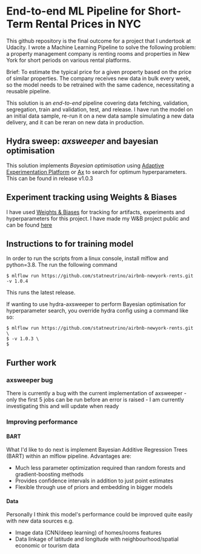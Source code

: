# End-to-end ML Pipeline for Short-Term Rental Prices in NYC
This github repository is the final outcome for a project that I undertook at Udacity. I wrote a 
Machine Learning Pipeline to solve the following problem: a property management company is renting
rooms and properties in New York for short periods on various rental platforms.

Brief:
To estimate the typical price for a given property based on the price of similar properties. 
The company receives new data in bulk every week, so the model
needs to be retrained with the same cadence, necessitating
a reusable pipeline.

This solution is an *end-to-end* pipeline covering data fetching, validation, segregation, train
and validation, test, and release. I have run the model on an initial
data sample, re-run it on a new data sample simulating a
new data delivery, and it can be reran on new data in production.

## Hydra sweep: _axsweeper_ and bayesian optimisation

This solution implements *Bayesian optimisation* using [Adaptive Experimentation Platform](https://ax.dev/) or
[Ax](https://ax.dev/) to search for optimum hyperparameters. This can be found in release v1.0.3

## Experiment tracking using Weights & Biases
I have used [Weights & Biases](https://wandb.ai/site) for tracking for artifacts, experiments and hyperparameters
for this project. I have made my W&B project public and can be found [here](https://wandb.ai/statneutrino/nyc_airbnb)


## Instructions to for training model
In order to run the scripts from a linux console, install mlflow and python=3.8. The run the following command

    $ mlflow run https://github.com/statneutrino/airbnb-newyork-rents.git -v 1.0.4

This runs the latest release.

If wanting to use hydra-axsweeper to perform Bayesian optimisation for hyperparameter search, you override
hydra config using a command like so:

    $ mlflow run https://github.com/statneutrino/airbnb-newyork-rents.git \
    $ -v 1.0.3 \
    $ 

## Further work

### axsweeper bug
There is currently a bug with the current implementation of axsweeper - only the first 5 jobs can be run before
an error is raised - I am currently investigating this and will update when ready

### Improving performance

#### BART
What I'd like to do next is implement Bayesian Additive Regression Trees (BART) within an mlflow pipeline.
Advantages are:
- Much less parameter optimization required than random forests and gradient-boosting methods
- Provides confidence intervals in addition to just point estimates
- Flexible through use of priors and embedding in bigger models

#### Data
Personally I think this model's performance could be improved quite easily with new data sources e.g.
- Image data (CNN/deep learning) of homes/rooms features
- Data linkage of latitude and longitude with neighbourhood/spatial economic or tourism data


